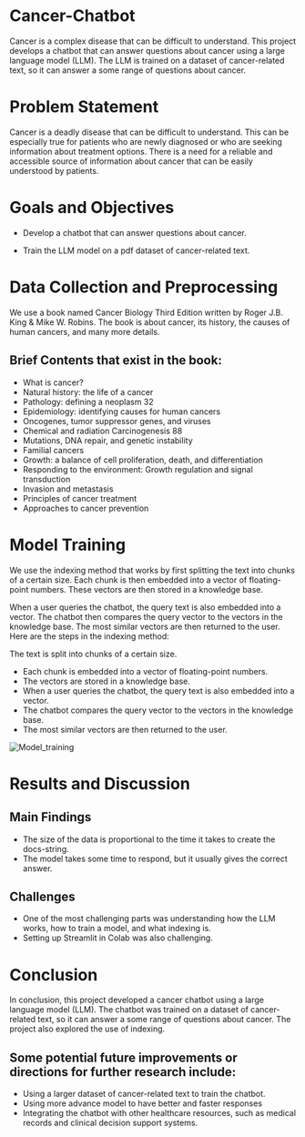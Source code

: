 
# Cancer-Chatbot
Cancer is a complex disease that can be difficult to understand. This project develops a chatbot that can answer questions about cancer using a large language model (LLM). The LLM is trained on a dataset of cancer-related text, so it can answer a some range of questions about cancer.

# Problem Statement
Cancer is a deadly disease that can be difficult to understand. This can be especially true for patients who are newly diagnosed or who are seeking information about treatment options. There is a need for a reliable and accessible source of information about cancer that can be easily understood by patients.
# Goals and Objectives
* Develop a chatbot that can answer questions about cancer.

* Train the LLM model on a pdf dataset of cancer-related text.

# Data Collection and Preprocessing
We use a book named Cancer Biology Third Edition written by Roger J.B. King & Mike W. Robins. The book is about cancer, its history, the causes of human cancers, and many more details.

## Brief Contents that exist in the book:

* What is cancer?
* Natural history: the life of a cancer
* Pathology: defining a neoplasm 32
* Epidemiology: identifying causes for human cancers
* Oncogenes, tumor suppressor genes, and viruses
* Chemical and radiation Carcinogenesis 88
* Mutations, DNA repair, and genetic instability
* Familial cancers
* Growth: a balance of cell proliferation, death, and differentiation
* Responding to the environment: Growth regulation and signal transduction
* Invasion and metastasis
* Principles of cancer treatment
* Approaches to cancer prevention

# Model Training
We use the indexing method that works by first splitting the text into chunks of a certain size. Each chunk is then embedded into a vector of floating-point numbers. These vectors are then stored in a knowledge base.

When a user queries the chatbot, the query text is also embedded into a vector. The chatbot then compares the query vector to the vectors in the knowledge base. The most similar vectors are then returned to the user.
Here are the steps in the indexing method:

The text is split into chunks of a certain size.

* Each chunk is embedded into a vector of floating-point numbers.
* The vectors are stored in a knowledge base.
* When a user queries the chatbot, the query text is also embedded into a vector.
* The chatbot compares the query vector to the vectors in the knowledge base.
* The most similar vectors are then returned to the user.
  
![Model_training](https://github.com/Taukir158/Cancer-Chatbot/assets/98481506/3ca8543a-a2d1-43d0-90f7-d799b40c9d21)

# Results and Discussion
## Main Findings
* The size of the data is proportional to the time it takes to create the docs-string.
* The model takes some time to respond, but it usually gives the correct answer.

## Challenges
* One of the most challenging parts was understanding how the LLM works, how to train a model, and what indexing is.
* Setting up Streamlit in Colab was also challenging.

# Conclusion
In conclusion, this project developed a cancer chatbot using a large language model (LLM). The chatbot was trained on a dataset of cancer-related text, so it can answer a some range of questions about cancer. The project also explored the use of indexing.

## Some potential future improvements or directions for further research include:
* Using a larger dataset of cancer-related text to train the chatbot.
* Using more advance model to have better and faster responses
* Integrating the chatbot with other healthcare resources, such as medical records and clinical decision support systems.




